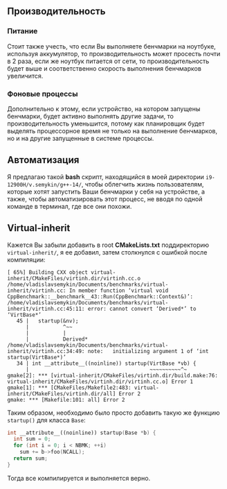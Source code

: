 ## Производительность 

### Питание

Стоит также учесть, что если Вы выполняете бенчмарки на ноутбуке, используя аккумулятор, то производительность может просесть почти в 2 раза, если же ноутбук питается от сети, то производительность будет выше и соответственно скорость выполнения бенчмарков увеличится.

### Фоновые процессы

Дополнительно к этому, если устройство, на котором запущены бенчмарки, будет активно выполнять другие задачи, то производительность уменьшится, потому как планировщик будет выделять процессорное время не только на выполнение бенчмарков, но и на другие запущенные в системе процессы.

## Автоматизация

Я предлагаю такой **bash** скрипт, находящийся в моей директории `i9-12900H/v.semykin/g++-14/`, чтобы облегчить жизнь пользователям, которые хотят запустить Ваши бенчмарки у себя на устройстве, а также, чтобы автоматизировать этот процесс, не вводя по одной команде в терминал, где все они похожи.

## Virtual-inherit

Кажется Вы забыли добавить в root **CMakeLists.txt** поддиректорию `virtual-inherit/`, я ее добавил, затем столкнулся с ошибкой после компиляции:

```
[ 65%] Building CXX object virtual-inherit/CMakeFiles/virtinh.dir/virtinh.cc.o
/home/vladislavsemykin/Documents/benchmarks/virtual-inherit/virtinh.cc: In member function ‘virtual void CppBenchmark::__benchmark__43::Run(CppBenchmark::Context&)’:
/home/vladislavsemykin/Documents/benchmarks/virtual-inherit/virtinh.cc:45:11: error: cannot convert ‘Derived*’ to ‘VirtBase*’
   45 |   startup(&nv);
      |           ^~~
      |           |
      |           Derived*
/home/vladislavsemykin/Documents/benchmarks/virtual-inherit/virtinh.cc:34:49: note:   initializing argument 1 of ‘int startup(VirtBase*)’
   34 | int __attribute__((noinline)) startup(VirtBase *vb) {
      |                                       ~~~~~~~~~~^~
gmake[2]: *** [virtual-inherit/CMakeFiles/virtinh.dir/build.make:76: virtual-inherit/CMakeFiles/virtinh.dir/virtinh.cc.o] Error 1
gmake[1]: *** [CMakeFiles/Makefile2:483: virtual-inherit/CMakeFiles/virtinh.dir/all] Error 2
gmake: *** [Makefile:101: all] Error 2
```

Таким образом, необходимо было просто добавить такую же функцию `startup()` для класса `Base`:

```cpp
int __attribute__((noinline)) startup(Base *b) {
  int sum = 0;
  for (int i = 0; i < NBMK; ++i)
    sum += b->foo(NCALL);
  return sum;
}
```

Тогда все компилируется и выполняется верно.
